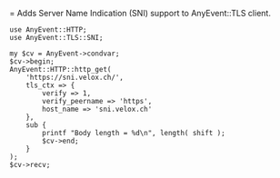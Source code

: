 = Adds Server Name Indication (SNI) support to AnyEvent::TLS client.

```
use AnyEvent::HTTP;
use AnyEvent::TLS::SNI;

my $cv = AnyEvent->condvar;
$cv->begin;
AnyEvent::HTTP::http_get(
    'https://sni.velox.ch/',
    tls_ctx => {
        verify => 1,
        verify_peername => 'https',
        host_name => 'sni.velox.ch'
    },
    sub {
        printf "Body length = %d\n", length( shift );
        $cv->end;
    }
);
$cv->recv;

```
